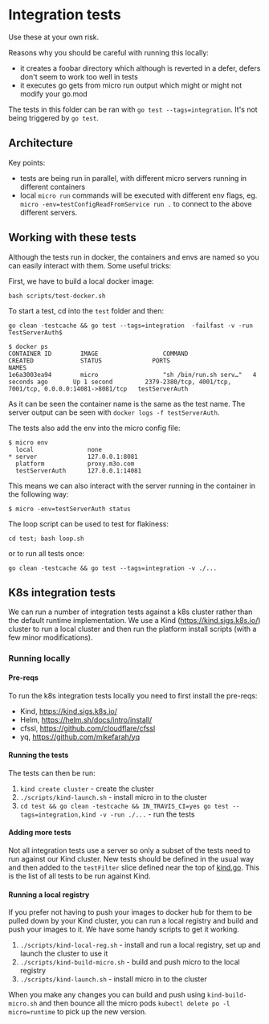 # Integration tests

Use these at your own risk.

Reasons why you should be careful with running this locally:
* it creates a foobar directory which although is reverted in a defer, defers don't seem to work too well in tests
* it executes go gets from micro run output which might or might not modify your go.mod

The tests in this folder can be ran with `go test --tags=integration`.
It's not being triggered by `go test`.

## Architecture

Key points:
- tests are being run in parallel, with different micro servers running in different containers
- local `micro run` commands will be executed with different env flags, eg. `micro -env=testConfigReadFromService run .` to connect to the above different servers.

## Working with these tests

Although the tests run in docker, the containers and envs are named so you can easily interact with them. Some useful tricks:

First, we have to build a local docker image:
```
bash scripts/test-docker.sh
```

To start a test, cd into the `test` folder and then:

```
go clean -testcache && go test --tags=integration  -failfast -v -run TestServerAuth$
```

```
$ docker ps
CONTAINER ID        IMAGE                  COMMAND                  CREATED             STATUS              PORTS                                                        NAMES
1e6a3003ea94        micro                  "sh /bin/run.sh serv…"   4 seconds ago       Up 1 second         2379-2380/tcp, 4001/tcp, 7001/tcp, 0.0.0.0:14081->8081/tcp   testServerAuth
```

As it can be seen the container name is the same as the test name.
The server output can be seen with `docker logs -f testServerAuth`.

The tests also add the env into the micro config file:

```
$ micro env
  local               none
* server              127.0.0.1:8081
  platform            proxy.m3o.com
  testServerAuth      127.0.0.1:14081
```

This means we can also interact with the server running in the container in the following way:

```
$ micro -env=testServerAuth status
```

The loop script can be used to test for flakiness:
```
cd test; bash loop.sh
```

or to run all tests once:

```
go clean -testcache && go test --tags=integration -v ./...
```

## K8s integration tests

We can run a number of integration tests against a k8s cluster rather than the default runtime implementation. We use a Kind (https://kind.sigs.k8s.io/) cluster to run a local cluster and then run the platform install scripts (with a few minor modifications).

### Running locally

#### Pre-reqs
To run the k8s integration tests locally you need to first install the pre-reqs:
- Kind, https://kind.sigs.k8s.io/
- Helm, https://helm.sh/docs/intro/install/
- cfssl, https://github.com/cloudflare/cfssl
- yq, https://github.com/mikefarah/yq

#### Running the tests
The tests can then be run:
1. `kind create cluster` - create the cluster
2. `./scripts/kind-launch.sh` - install micro in to the cluster
3. `cd test && go clean -testcache && IN_TRAVIS_CI=yes go test --tags=integration,kind -v -run ./...` - run the tests

#### Adding more tests
Not all integration tests use a server so only a subset of the tests need to run against our Kind cluster. New tests should be defined in the usual way and then added to the `testFilter` slice defined near the top of [kind.go](kind.go). This is the list of all tests to be run against Kind. 

#### Running a local registry
If you prefer not having to push your images to docker hub for them to be pulled down by your Kind cluster, you can run a local registry and build and push your images to it. We have some handy scripts to get it working.
1. `./scripts/kind-local-reg.sh` - install and run a local registry, set up and launch the cluster to use it
2. `./scripts/kind-build-micro.sh` - build and push micro to the local registry
3. `./scripts/kind-launch.sh` - install micro in to the cluster

When you make any changes you can build and push using `kind-build-micro.sh` and then bounce all the micro pods `kubectl delete po -l micro=runtime` to pick up the new version.
